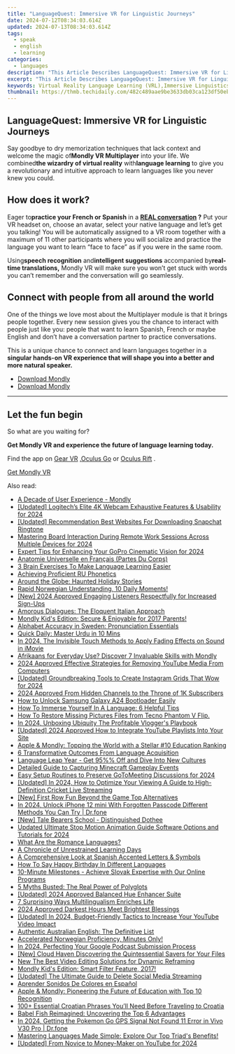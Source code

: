 ```yaml
---
title: "LanguageQuest: Immersive VR for Linguistic Journeys"
date: 2024-07-12T08:34:03.614Z
updated: 2024-07-13T08:34:03.614Z
tags:
  - speak
  - english
  - learning
categories:
  - languages
description: "This Article Describes LanguageQuest: Immersive VR for Linguistic Journeys"
excerpt: "This Article Describes LanguageQuest: Immersive VR for Linguistic Journeys"
keywords: Virtual Reality Language Learning (VRL),Immersive Linguistics Experience,VR-Based Language Acquisition,Interactive Language Quest Applications (ILQA),Immersive Linguistic Journeys (ILJ),Augmented Reality Language Education (ARLE),Virtual Immersion Programs (VIP)
thumbnail: https://thmb.techidaily.com/482c489aae9be3633db03ca123df50eb46b4ca67b2d63a56b54a85ecacf2cf27.jpg
---
```


## LanguageQuest: Immersive VR for Linguistic Journeys

 Say goodbye to dry memorization techniques that lack context and welcome the magic of**Mondly VR Multiplayer** into your life. We combined**the wizardry of virtual reality** with**language learning** to give you a revolutionary and intuitive approach to learn languages like you never knew you could.

## How does it work?

 Eager to**practice your French or Spanish** in a **[REAL‌ conversation](https://shop.mondly.com/affiliate.php?ACCOUNT=ATISTUDI&AFFILIATE=108875&PATH=https://www.mondly.com?AFFILIATE=108875) ?** Put your VR headset on, choose an avatar, select your native language and let’s get you talking! You will be automatically assigned to a VR room together with a maximum of 11 other participants where you will socialize and practice the language you want to learn “face to face” as if you were in the same room.

 Using**speech recognition** and**intelligent suggestions** accompanied by**real-time translations,** Mondly VR will make sure you won’t get stuck with words you can’t remember and the conversation will go seamlessly.

## Connect with people from all around the world

 One of the things we love most about the Multiplayer module is that it brings people together. Every new session gives you the chance to interact with people just like you: people that want to learn Spanish, French or maybe English and don’t have a conversation partner to practice conversations.

 This is a unique chance to connect and learn languages together in a **singular hands-on VR experience that will shape you into a better and more natural speaker.**

* [Download Mondly](https://www.facebook.com/sharer/sharer.php?u=https%3A%2F%2Fwww.mondly.com%2Fblog%2Ftake-a-glimpse-into-the-future-with-mondly-vr-multiplayer%2F&t=Learn+Languages+in+Virtual+Reality+with+Mondly+VR+Multiplayer "Share on Facebook")
* [Download Mondly](https://shop.mondly.com/affiliate.php?ACCOUNT=ATISTUDI&AFFILIATE=108875&PATH=https://www.mondly.com?AFFILIATE=108875)

---

## Let the fun begin

So what are you waiting for?

 **Get Mondly VR and experience the future of language learning today.**

 Find the app on [Gear VR](https://www.oculus.com/experiences/gear-vr/1272636489423125) ,[Oculus Go](https://www.oculus.com/experiences/go/1272636489423125) or [Oculus Rift](https://www.oculus.com/experiences/rift/2192753377451572/) .

[Get Mondly VR](https://www.oculus.com/experiences/gear-vr/1272636489423125 "Get Mondly VR")

<ins class="adsbygoogle"
     style="display:block"
     data-ad-format="autorelaxed"
     data-ad-client="ca-pub-7571918770474297"
     data-ad-slot="1223367746"></ins>



<ins class="adsbygoogle"
     style="display:block"
     data-ad-client="ca-pub-7571918770474297"
     data-ad-slot="8358498916"
     data-ad-format="auto"
     data-full-width-responsive="true"></ins>



<span class="atpl-alsoreadstyle">Also read:</span>
<div><ul>
<li><a href="https://mondly-stories.techidaily.com/a-decade-of-user-experience-mondly/"><u>A Decade of User Experience - Mondly</u></a></li>
<li><a href="https://video-screen-grab.techidaily.com/updated-logitechs-elite-4k-webcam-exhaustive-features-and-usability-for-2024/"><u>[Updated] Logitech’s Elite 4K Webcam  Exhaustive Features & Usability for 2024</u></a></li>
<li><a href="https://extra-approaches.techidaily.com/updated-recommendation-best-websites-for-downloading-snapchat-ringtone/"><u>[Updated] Recommendation  Best Websites For Downloading Snapchat Ringtone</u></a></li>
<li><a href="https://digital-screen-recording.techidaily.com/mastering-board-interaction-during-remote-work-sessions-across-multiple-devices-for-2024/"><u>Mastering Board Interaction During Remote Work Sessions Across Multiple Devices for 2024</u></a></li>
<li><a href="https://some-knowledge.techidaily.com/expert-tips-for-enhancing-your-gopro-cinematic-vision-for-2024/"><u>Expert Tips for Enhancing Your GoPro Cinematic Vision for 2024</u></a></li>
<li><a href="https://mondly-stories.techidaily.com/anatomie-universelle-en-francais-partes-du-corps/"><u>Anatomie Universelle en Français (Partes Du Corps)</u></a></li>
<li><a href="https://mondly-stories.techidaily.com/3-brain-exercises-to-make-language-learning-easier/"><u>3 Brain Exercises To Make Language Learning Easier</u></a></li>
<li><a href="https://mondly-stories.techidaily.com/achieving-proficient-ru-phonetics/"><u>Achieving Proficient RU Phonetics</u></a></li>
<li><a href="https://mondly-stories.techidaily.com/around-the-globe-haunted-holiday-stories/"><u>Around the Globe: Haunted Holiday Stories</u></a></li>
<li><a href="https://mondly-stories.techidaily.com/1719581601937-rapid-norwegian-understanding-10-daily-moments/"><u>Rapid Norwegian Understanding, 10 Daily Moments!</u></a></li>
<li><a href="https://facebook-video-footage.techidaily.com/new-2024-approved-engaging-listeners-respectfully-for-increased-sign-ups/"><u>[New] 2024 Approved  Engaging Listeners Respectfully for Increased Sign-Ups</u></a></li>
<li><a href="https://mondly-stories.techidaily.com/amorous-dialogues-the-eloquent-italian-approach/"><u>Amorous Dialogues: The Eloquent Italian Approach</u></a></li>
<li><a href="https://mondly-stories.techidaily.com/1719579891962-mondly-kids-edition-secure-and-enjoyable-for-2017-parents/"><u>Mondly Kid's Edition: Secure & Enjoyable for 2017 Parents!</u></a></li>
<li><a href="https://mondly-stories.techidaily.com/alphabet-accuracy-in-sweden-pronunciation-essentials/"><u>Alphabet Accuracy in Sweden: Pronunciation Essentials</u></a></li>
<li><a href="https://mondly-stories.techidaily.com/1719577145939-quick-daily-master-urdu-in-10-mins/"><u>Quick Daily: Master Urdu in 10 Mins</u></a></li>
<li><a href="https://sound-optimizing.techidaily.com/in-2024-the-invisible-touch-methods-to-apply-fading-effects-on-sound-in-imovie/"><u>In 2024, The Invisible Touch Methods to Apply Fading Effects on Sound in iMovie</u></a></li>
<li><a href="https://mondly-stories.techidaily.com/afrikaans-for-everyday-use-discover-7-invaluable-skills-with-mondly/"><u>Afrikaans for Everyday Use? Discover 7 Invaluable Skills with Mondly</u></a></li>
<li><a href="https://youtube-sure.techidaily.com/approved-effective-strategies-for-removing-youtube-media-from-computers/"><u>2024 Approved  Effective Strategies for Removing YouTube Media From Computers</u></a></li>
<li><a href="https://instagram-video-recordings.techidaily.com/updated-groundbreaking-tools-to-create-instagram-grids-that-wow-for-2024/"><u>[Updated] Groundbreaking Tools to Create Instagram Grids That Wow for 2024</u></a></li>
<li><a href="https://youtube-help.techidaily.com/2024-approved-from-hidden-channels-to-the-throne-of-1k-subscribers/"><u>2024 Approved  From Hidden Channels to the Throne of 1K Subscribers</u></a></li>
<li><a href="https://android-unlock.techidaily.com/how-to-unlock-samsung-galaxy-a24-bootloader-easily-by-drfone-android/"><u>How to Unlock Samsung Galaxy A24 Bootloader Easily</u></a></li>
<li><a href="https://mondly-stories.techidaily.com/1719578854143-how-to-immerse-yourself-in-a-language-6-helpful-tips/"><u>How To Immerse Yourself In A Language: 6 Helpful Tips</u></a></li>
<li><a href="https://blog-min.techidaily.com/how-to-restore-missing-pictures-files-from-tecno-phantom-v-flip-by-fonelab-android-recover-pictures/"><u>How To  Restore Missing Pictures Files from Tecno Phantom V Flip.</u></a></li>
<li><a href="https://youtube-stream.techidaily.com/in-2024-unboxing-ubiquity-the-profitable-vloggers-playbook/"><u>In 2024, Unboxing Ubiquity  The Profitable Vlogger's Playbook</u></a></li>
<li><a href="https://eaxpv-info.techidaily.com/updated-2024-approved-how-to-integrate-youtube-playlists-into-your-site/"><u>[Updated] 2024 Approved  How to Integrate YouTube Playlists Into Your Site</u></a></li>
<li><a href="https://mondly-stories.techidaily.com/apple-and-mondly-topping-the-world-with-a-stellar-10-education-ranking/"><u>Apple & Mondly: Topping the World with a Stellar #10 Education Ranking</u></a></li>
<li><a href="https://mondly-stories.techidaily.com/6-transformative-outcomes-from-language-acquisition/"><u>6 Transformative Outcomes From Language Acquisition</u></a></li>
<li><a href="https://mondly-stories.techidaily.com/1719579665342-language-leap-year-get-95-off-and-dive-into-new-cultures/"><u>Language Leap Year - Get 95%% Off and Dive Into New Cultures</u></a></li>
<li><a href="https://screen-video-capture.techidaily.com/detailed-guide-to-capturing-minecraft-gameplay-events/"><u>Detailed Guide to Capturing Minecraft Gameplay Events</u></a></li>
<li><a href="https://screen-activity-recording.techidaily.com/easy-setup-routines-to-preserve-gotomeeting-discussions-for-2024/"><u>Easy Setup Routines to Preserve GoToMeeting Discussions for 2024</u></a></li>
<li><a href="https://fox-links.techidaily.com/updated-in-2024-how-to-optimize-your-viewing-a-guide-to-high-definition-cricket-live-streaming/"><u>[Updated] In 2024, How to Optimize Your Viewing  A Guide to High-Definition Cricket Live Streaming</u></a></li>
<li><a href="https://some-techniques.techidaily.com/new-first-row-fun-beyond-the-game-top-alternatives/"><u>[New] First Row Fun Beyond the Game  Top Alternatives</u></a></li>
<li><a href="https://iphone-unlock.techidaily.com/in-2024-unlock-iphone-12-mini-with-forgotten-passcode-different-methods-you-can-try-drfone-by-drfone-ios/"><u>In 2024, Unlock iPhone 12 mini With Forgotten Passcode Different Methods You Can Try | Dr.fone</u></a></li>
<li><a href="https://some-tips.techidaily.com/new-tale-bearers-school-distinguished-dothee/"><u>[New] Tale Bearers School - Distinguished Dothee</u></a></li>
<li><a href="https://ai-video-tools.techidaily.com/updated-ultimate-stop-motion-animation-guide-software-options-and-tutorials-for-2024/"><u>Updated Ultimate Stop Motion Animation Guide Software Options and Tutorials for 2024</u></a></li>
<li><a href="https://mondly-stories.techidaily.com/1719581649721-what-are-the-romance-languages/"><u>What Are the Romance Languages?</u></a></li>
<li><a href="https://mondly-stories.techidaily.com/a-chronicle-of-unrestrained-learning-days/"><u>A Chronicle of Unrestrained Learning Days</u></a></li>
<li><a href="https://mondly-stories.techidaily.com/a-comprehensive-look-at-spanish-accented-letters-and-symbols/"><u>A Comprehensive Look at Spanish Accented Letters & Symbols</u></a></li>
<li><a href="https://mondly-stories.techidaily.com/1719575893989-how-to-say-happy-birthday-in-different-languages/"><u>How To Say Happy Birthday In Different Languages</u></a></li>
<li><a href="https://mondly-stories.techidaily.com/10-minute-milestones-achieve-slovak-expertise-with-our-online-programs/"><u>10-Minute Milestones - Achieve Slovak Expertise with Our Online Programs</u></a></li>
<li><a href="https://mondly-stories.techidaily.com/5-myths-busted-the-real-power-of-polyglots/"><u>5 Myths Busted: The Real Power of Polyglots</u></a></li>
<li><a href="https://fox-boxes.techidaily.com/updated-2024-approved-balanced-hue-enhancer-suite/"><u>[Updated] 2024 Approved  Balanced Hue Enhancer Suite</u></a></li>
<li><a href="https://mondly-stories.techidaily.com/7-surprising-ways-multilingualism-enriches-life/"><u>7 Surprising Ways Multilingualism Enriches Life</u></a></li>
<li><a href="https://fox-cloud.techidaily.com/2024-approved-darkest-hours-meet-brightest-blessings/"><u>2024 Approved  Darkest Hours Meet Brightest Blessings</u></a></li>
<li><a href="https://youtube-web.techidaily.com/ed-in-2024-budget-friendly-tactics-to-increase-your-youtube-video-impact/"><u>[Updated] In 2024, Budget-Friendly Tactics to Increase Your YouTube Video Impact</u></a></li>
<li><a href="https://mondly-stories.techidaily.com/authentic-australian-english-the-definitive-list/"><u>Authentic Australian English: The Definitive List</u></a></li>
<li><a href="https://mondly-stories.techidaily.com/1719579662069-accelerated-norwegian-proficiency-minutes-only/"><u>Accelerated Norwegian Proficiency, Minutes Only!</u></a></li>
<li><a href="https://extra-guidance.techidaily.com/in-2024-perfecting-your-google-podcast-submission-process/"><u>In 2024, Perfecting Your Google Podcast Submission Process</u></a></li>
<li><a href="https://extra-information.techidaily.com/new-cloud-haven-discovering-the-quintessential-savers-for-your-files/"><u>[New] Cloud Haven  Discovering the Quintessential Savers for Your Files</u></a></li>
<li><a href="https://smart-video-creator.techidaily.com/new-the-best-video-editing-solutions-for-dynamic-reframing/"><u>New The Best Video Editing Solutions for Dynamic Reframing</u></a></li>
<li><a href="https://mondly-stories.techidaily.com/1719581844423-mondly-kids-edition-smart-filter-feature-2017/"><u>Mondly Kid's Edition: Smart Filter Feature, 2017!</u></a></li>
<li><a href="https://facebook-video-content.techidaily.com/updated-the-ultimate-guide-to-delete-social-media-streaming/"><u>[Updated] The Ultimate Guide to Delete Social Media Streaming</u></a></li>
<li><a href="https://mondly-stories.techidaily.com/aprender-sonidos-de-colores-en-espanol/"><u>Aprender Sonidos De Colores en Español</u></a></li>
<li><a href="https://mondly-stories.techidaily.com/apple-and-mondly-pioneering-the-future-of-education-with-top-10-recognition/"><u>Apple & Mondly: Pioneering the Future of Education with Top 10 Recognition</u></a></li>
<li><a href="https://mondly-stories.techidaily.com/1719581666702-100plus-essential-croatian-phrases-youll-need-before-traveling-to-croatia/"><u>100+ Essential Croatian Phrases You’ll Need Before Traveling to Croatia</u></a></li>
<li><a href="https://mondly-stories.techidaily.com/babel-fish-reimagined-uncovering-the-top-6-advantages/"><u>Babel Fish Reimagined: Uncovering the Top 6 Advantages</u></a></li>
<li><a href="https://android-location.techidaily.com/in-2024-getting-the-pokemon-go-gps-signal-not-found-11-error-in-vivo-v30-pro-drfone-by-drfone-virtual/"><u>In 2024, Getting the Pokemon Go GPS Signal Not Found 11 Error in Vivo V30 Pro | Dr.fone</u></a></li>
<li><a href="https://mondly-stories.techidaily.com/1719578090462-mastering-languages-made-simple-explore-our-top-triads-benefits/"><u>Mastering Languages Made Simple: Explore Our Top Triad's Benefits!</u></a></li>
<li><a href="https://eaxpv-info.techidaily.com/updated-from-novice-to-money-maker-on-youtube-for-2024/"><u>[Updated] From Novice to Money-Maker on YouTube for 2024</u></a></li>
</ul></div>
